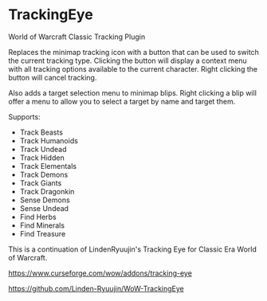 # TrackingEye
World of Warcraft Classic Tracking Plugin

Replaces the minimap tracking icon with a button that can be used to switch the current tracking type. Clicking the button will display a context menu with all tracking options available to the current character. Right clicking the button will cancel tracking.

Also adds a target selection menu to minimap blips. Right clicking a blip will offer a menu to allow you to select a target by name and target them.

Supports:
* Track Beasts
* Track Humanoids
* Track Undead
* Track Hidden
* Track Elementals
* Track Demons
* Track Giants
* Track Dragonkin
* Sense Demons
* Sense Undead
* Find Herbs
* Find Minerals
* Find Treasure

This is a continuation of LindenRyuujin's Tracking Eye for Classic Era World of Warcraft.

https://www.curseforge.com/wow/addons/tracking-eye

https://github.com/Linden-Ryuujin/WoW-TrackingEye
